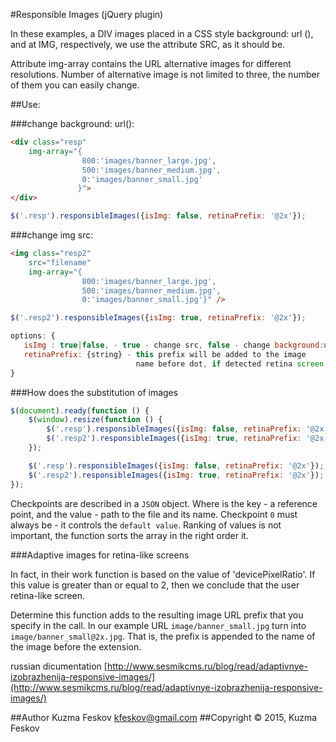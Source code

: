 #Responsible Images (jQuery plugin)

In these examples, a DIV images placed in a CSS style background: url (), and at IMG, respectively, we use the attribute SRC, as it should be.

Attribute img-array contains the URL alternative images for different resolutions. Number of alternative image is not limited to three, the number of them you can easily change.

##Use:

###change background: url():

```html
<div class="resp"
    img-array="{
                800:'images/banner_large.jpg',
                500:'images/banner_medium.jpg',
                0:'images/banner_small.jpg'
               }">
</div>
```

```javascript
$('.resp').responsibleImages({isImg: false, retinaPrefix: '@2x'});
```

###change img src:

```html
<img class="resp2"
    src="filename"
    img-array="{
                800:'images/banner_large.jpg',
                500:'images/banner_medium.jpg',
                0:'images/banner_small.jpg'}" />
```

```javascript
$('.resp2').responsibleImages({isImg: true, retinaPrefix: '@2x'});

options: {
   isImg : true|false, - true - change src, false - change background:url()
   retinaPrefix: {string} - this prefix will be added to the image
                            name before dot, if detected retina screen.
}
```

###How does the substitution of images

```javascript
$(document).ready(function () {
    $(window).resize(function () {
        $('.resp').responsibleImages({isImg: false, retinaPrefix: '@2x'});
        $('.resp2').responsibleImages({isImg: true, retinaPrefix: '@2x'});
    });

    $('.resp').responsibleImages({isImg: false, retinaPrefix: '@2x'});
    $('.resp2').responsibleImages({isImg: true, retinaPrefix: '@2x'});
});
```

Checkpoints are described in a `JSON` object. Where is the key - a reference point, and the value - path to the file and its name. Checkpoint `0` must always be - it controls the `default value`. Ranking of values is not important, the function sorts the array in the right order it.

###Adaptive images for retina-like screens

In fact, in their work function is based on the value of 'devicePixelRatio'. If this value is greater than or equal to 2, then we conclude that the user retina-like screen.

Determine this function adds to the resulting image URL prefix that you specify in the call. In our example URL `image/banner_small.jpg` turn into `image/banner_small@2x.jpg`. That is, the prefix is appended to the name of the image before the extension.

russian dicumentation [http://www.sesmikcms.ru/blog/read/adaptivnye-izobrazhenija-responsive-images/](http://www.sesmikcms.ru/blog/read/adaptivnye-izobrazhenija-responsive-images/)

##Author        Kuzma Feskov <kfeskov@gmail.com>
##Copyright © 2015, Kuzma Feskov
